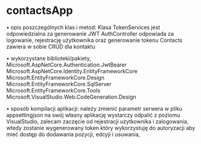 # contactsApp  
• opis poszczególnych klas i metod:
  Klasa TokenServices jest odpowiedzialna za generowanie JWT
  AuthController odpowiada za logowanie, rejestrację użytkownika oraz generowanie tokenu
  Contacts zawiera w sobie CRUD dla kontaktu
  
• wykorzystane biblioteki/pakiety,
  Microsoft.AspNetCore.Authentication.JwtBearer
  Microsoft.AspNetCore.Identity.EntityFrameworkCore
  Microsoft.EntityFrameworkCore.Design
  Microsoft.EntityFrameworkCore.SqlServer
  Microsoft.EntityFrameworkCore.Tools
  Microsoft.VisualStudio.Web.CodeGeneration.Design
  
• sposób kompilacji aplikacji:
  należy zmienić parametr serwera w pliku appsettingjson na swój własny
  aplikację wystarczy odpalić z poziomu VisualStudio,
  zalecam zaczęcie od rejestracji użytkownika i zalogowania, 
  wtedy zostanie wygenerowany token który wykorzystuję do autoryzacji aby mieć dostęp 
  do dodawania pozycji, edcyji i usuwania,
  
